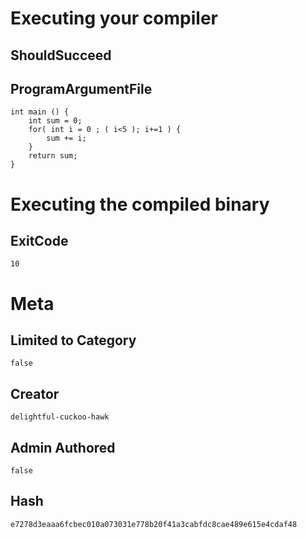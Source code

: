 # Executing your compiler

## ShouldSucceed

## ProgramArgumentFile

```
int main () {
    int sum = 0;
    for( int i = 0 ; ( i<5 ); i+=1 ) {
        sum += i;
    }
    return sum;
}

```

# Executing the compiled binary

## ExitCode

```
10
```

# Meta

## Limited to Category

```
false
```

## Creator

```
delightful-cuckoo-hawk
```

## Admin Authored

```
false
```

## Hash

```
e7278d3eaaa6fcbec010a073031e778b20f41a3cabfdc8cae489e615e4cdaf48
```
